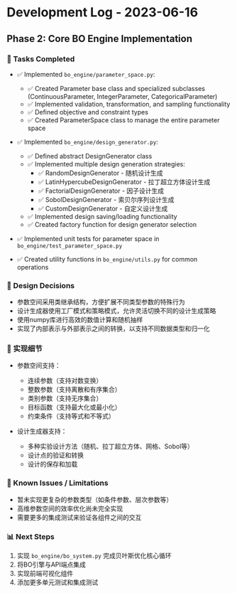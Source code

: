 # Development Log - 2023-06-16

## Phase 2: Core BO Engine Implementation

### 🚀 Tasks Completed

- ✅ Implemented `bo_engine/parameter_space.py`:
  - ✅ Created Parameter base class and specialized subclasses (ContinuousParameter, IntegerParameter, CategoricalParameter)
  - ✅ Implemented validation, transformation, and sampling functionality
  - ✅ Defined objective and constraint types
  - ✅ Created ParameterSpace class to manage the entire parameter space

- ✅ Implemented `bo_engine/design_generator.py`:
  - ✅ Defined abstract DesignGenerator class
  - ✅ Implemented multiple design generation strategies:
    - ✅ RandomDesignGenerator - 随机设计生成
    - ✅ LatinHypercubeDesignGenerator - 拉丁超立方体设计生成
    - ✅ FactorialDesignGenerator - 因子设计生成
    - ✅ SobolDesignGenerator - 索贝尔序列设计生成
    - ✅ CustomDesignGenerator - 自定义设计生成
  - ✅ Implemented design saving/loading functionality
  - ✅ Created factory function for design generator selection

- ✅ Implemented unit tests for parameter space in `bo_engine/test_parameter_space.py`

- ✅ Created utility functions in `bo_engine/utils.py` for common operations

### 📝 Design Decisions

- 参数空间采用类继承结构，方便扩展不同类型参数的特殊行为
- 设计生成器使用工厂模式和策略模式，允许灵活切换不同的设计生成策略
- 使用numpy库进行高效的数值计算和随机抽样
- 实现了内部表示与外部表示之间的转换，以支持不同数据类型和归一化

### 🧩 实现细节

- 参数空间支持：
  - 连续参数（支持对数变换）
  - 整数参数（支持离散和有序集合）
  - 类别参数（支持无序集合）
  - 目标函数（支持最大化或最小化）
  - 约束条件（支持等式和不等式）

- 设计生成器支持：
  - 多种实验设计方法（随机、拉丁超立方体、网格、Sobol等）
  - 设计点的验证和转换
  - 设计的保存和加载

### 🐞 Known Issues / Limitations

- 暂未实现更复杂的参数类型（如条件参数、层次参数等）
- 高维参数空间的效率优化尚未完全实现
- 需要更多的集成测试来验证各组件之间的交互

### 📊 Next Steps

1. 实现 `bo_engine/bo_system.py` 完成贝叶斯优化核心循环
2. 将BO引擎与API端点集成
3. 实现前端可视化组件
4. 添加更多单元测试和集成测试 
